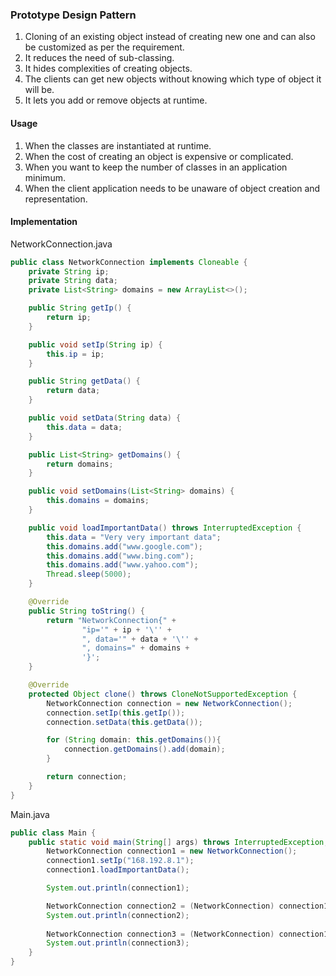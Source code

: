 ### Prototype Design Pattern

1. Cloning of an existing object instead of creating new one and can also be customized as per the requirement.
2. It reduces the need of sub-classing.
3. It hides complexities of creating objects.
4. The clients can get new objects without knowing which type of object it will be.
5. It lets you add or remove objects at runtime.

#### Usage

1. When the classes are instantiated at runtime.
2. When the cost of creating an object is expensive or complicated.
3. When you want to keep the number of classes in an application minimum.
4. When the client application needs to be unaware of object creation and representation.

#### Implementation

NetworkConnection.java
```java
public class NetworkConnection implements Cloneable {
    private String ip;
    private String data;
    private List<String> domains = new ArrayList<>();

    public String getIp() {
        return ip;
    }

    public void setIp(String ip) {
        this.ip = ip;
    }

    public String getData() {
        return data;
    }

    public void setData(String data) {
        this.data = data;
    }

    public List<String> getDomains() {
        return domains;
    }

    public void setDomains(List<String> domains) {
        this.domains = domains;
    }

    public void loadImportantData() throws InterruptedException {
        this.data = "Very very important data";
        this.domains.add("www.google.com");
        this.domains.add("www.bing.com");
        this.domains.add("www.yahoo.com");
        Thread.sleep(5000);
    }

    @Override
    public String toString() {
        return "NetworkConnection{" +
                "ip='" + ip + '\'' +
                ", data='" + data + '\'' +
                ", domains=" + domains +
                '}';
    }

    @Override
    protected Object clone() throws CloneNotSupportedException {
        NetworkConnection connection = new NetworkConnection();
        connection.setIp(this.getIp());
        connection.setData(this.getData());

        for (String domain: this.getDomains()){
            connection.getDomains().add(domain);
        }

        return connection;
    }
}
```

Main.java
```java
public class Main {
    public static void main(String[] args) throws InterruptedException, CloneNotSupportedException {
        NetworkConnection connection1 = new NetworkConnection();
        connection1.setIp("168.192.8.1");
        connection1.loadImportantData();

        System.out.println(connection1);

        NetworkConnection connection2 = (NetworkConnection) connection1.clone();
        System.out.println(connection2);
        
        NetworkConnection connection3 = (NetworkConnection) connection1.clone();
        System.out.println(connection3);
    }
}
```